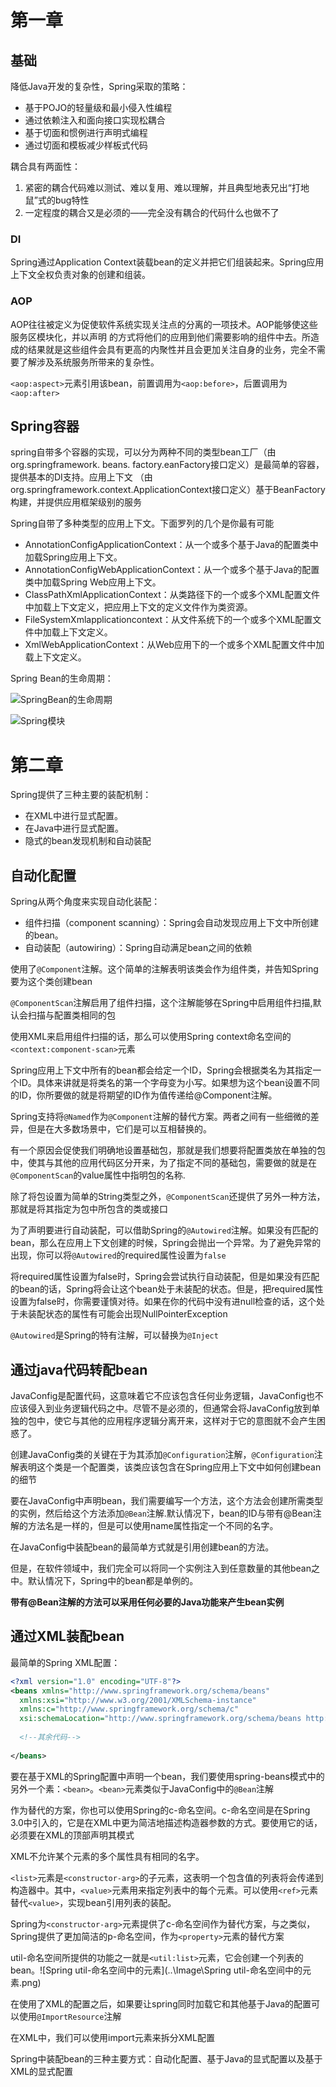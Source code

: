 # 第一章

## 基础

降低Java开发的复杂性，Spring采取的策略：

* 基于POJO的轻量级和最小侵入性编程
* 通过依赖注入和面向接口实现松耦合
* 基于切面和惯例进行声明式编程
* 通过切面和模板减少样板式代码

耦合具有两面性：

1. 紧密的耦合代码难以测试、难以复用、难以理解，并且典型地表兄出“打地鼠”式的bug特性
2. 一定程度的耦合又是必须的——完全没有耦合的代码什么也做不了

### DI

Spring通过Application Context装载bean的定义并把它们组装起来。Spring应用上下文全权负责对象的创建和组装。

### AOP

AOP往往被定义为促使软件系统实现关注点的分离的一项技术。AOP能够使这些服务区模块化，并以声明 的方式将他们的应用到他们需要影响的组件中去。所造成的结果就是这些组件会具有更高的内聚性并且会更加关注自身的业务，完全不需要了解涉及系统服务所带来的复杂性。

`<aop:aspect>`元素引用该bean，前置调用为`<aop:before>`，后置调用为`<aop:after>`

## Spring容器

spring自带多个容器的实现，可以分为两种不同的类型bean工厂（由org.springframework. beans.
factory.eanFactory接口定义）是最简单的容器，提供基本的DI支持。应用上下文
（由org.springframework.context.ApplicationContext接口定义）基于BeanFactory构建，并提供应用框架级别的服务

Spring自带了多种类型的应用上下文。下面罗列的几个是你最有可能


* AnnotationConfigApplicationContext：从一个或多个基于Java的配置类中加载Spring应用上下文。
* AnnotationConfigWebApplicationContext：从一个或多个基于Java的配置类中加载Spring Web应用上下文。
* ClassPathXmlApplicationContext：从类路径下的一个或多个XML配置文件中加载上下文定义，把应用上下文的定义文件作为类资源。
* FileSystemXmlapplicationcontext：从文件系统下的一个或多个XML配置文件中加载上下文定义。
* XmlWebApplicationContext：从Web应用下的一个或多个XML配置文件中加载上下文定义。

Spring Bean的生命周期：

![SpringBean的生命周期](..\Image\SpringBean的生命周期.png)

![Spring模块](..\Image\Spring模块.png)



# 第二章

Spring提供了三种主要的装配机制：

* 在XML中进行显式配置。
* 在Java中进行显式配置。
* 隐式的bean发现机制和自动装配

## 自动化配置

Spring从两个角度来实现自动化装配：

* 组件扫描（component scanning）：Spring会自动发现应用上下文中所创建的bean。
* 自动装配（autowiring）：Spring自动满足bean之间的依赖

使用了`@Component`注解。这个简单的注解表明该类会作为组件类，并告知Spring要为这个类创建bean

`@ComponentScan`注解启用了组件扫描，这个注解能够在Spring中启用组件扫描,默认会扫描与配置类相同的包

使用XML来启用组件扫描的话，那么可以使用Spring context命名空间的`<context:component-scan>`元素

Spring应用上下文中所有的bean都会给定一个ID，Spring会根据类名为其指定一个ID。具体来讲就是将类名的第一个字母变为小写。如果想为这个bean设置不同的ID，你所要做的就是将期望的ID作为值传递给@Component注解。

Spring支持将`@Named`作为`@Component`注解的替代方案。两者之间有一些细微的差异，但是在大多数场景中，它们是可以互相替换的。

有一个原因会促使我们明确地设置基础包，那就是我们想要将配置类放在单独的包中，使其与其他的应用代码区分开来，为了指定不同的基础包，需要做的就是在`@ComponentScan`的value属性中指明包的名称.

除了将包设置为简单的String类型之外，`@ComponentScan`还提供了另外一种方法，那就是将其指定为包中所包含的类或接口

为了声明要进行自动装配，可以借助Spring的`@Autowired`注解。如果没有匹配的bean，那么在应用上下文创建的时候，Spring会抛出一个异常。为了避免异常的出现，你可以将`@Autowired`的required属性设置为`false`

将required属性设置为false时，Spring会尝试执行自动装配，但是如果没有匹配的bean的话，Spring将会让这个bean处于未装配的状态。但是，把required属性设置为false时，你需要谨慎对待。如果在你的代码中没有进null检查的话，这个处于未装配状态的属性有可能会出现NullPointerException

`@Autowired`是Spring的特有注解，可以替换为`@Inject`

## 通过java代码转配bean

JavaConfig是配置代码，这意味着它不应该包含任何业务逻辑，JavaConfig也不应该侵入到业务逻辑代码之中。尽管不是必须的，但通常会将JavaConfig放到单独的包中，使它与其他的应用程序逻辑分离开来，这样对于它的意图就不会产生困惑了。

创建JavaConfig类的关键在于为其添加`@Configuration`注解，`@Configuration`注解表明这个类是一个配置类，该类应该包含在Spring应用上下文中如何创建bean的细节

要在JavaConfig中声明bean，我们需要编写一个方法，这个方法会创建所需类型的实例，然后给这个方法添加`@Bean`注解.默认情况下，bean的ID与带有@Bean注解的方法名是一样的，但是可以使用name属性指定一个不同的名字。

在JavaConfig中装配bean的最简单方式就是引用创建bean的方法。

但是，在软件领域中，我们完全可以将同一个实例注入到任意数量的其他bean之中。默认情况下，Spring中的bean都是单例的。

**带有@Bean注解的方法可以采用任何必要的Java功能来产生bean实例**

## 通过XML装配bean

最简单的Spring XML配置：

```xml
<?xml version="1.0" encoding="UTF-8"?>
<beans xmlns="http://www.springframework.org/schema/beans"
  xmlns:xsi="http://www.w3.org/2001/XMLSchema-instance"
  xmlns:c="http://www.springframework.org/schema/c"
  xsi:schemaLocation="http://www.springframework.org/schema/beans http://www.springframework.org/schema/beans/spring-beans.xsd">
  
  <!--其余代码-->
  
</beans>
```

要在基于XML的Spring配置中声明一个bean，我们要使用spring-beans模式中的另外一个素：`<bean>`。`<bean>`元素类似于JavaConfig中的`@Bean`注解

作为替代的方案，你也可以使用Spring的c-命名空间。c-命名空间是在Spring 3.0中引入的，它是在XML中更为简洁地描述构造器参数的方式。要使用它的话，必须要在XML的顶部声明其模式

XML不允许某个元素的多个属性具有相同的名字。

`<list>`元素是`<constructor-arg>`的子元素，这表明一个包含值的列表将会传递到构造器中。其中，`<value>`元素用来指定列表中的每个元素。可以使用`<ref>`元素替代`<value>`，实现bean引用列表的装配。

Spring为`<constructor-arg>`元素提供了c-命名空间作为替代方案，与之类似，Spring提供了更加简洁的p-命名空间，作为`<property>`元素的替代方案

util-命名空间所提供的功能之一就是`<util:list>`元素，它会创建一个列表的bean。![Spring util-命名空间中的元素](..\Image\Spring util-命名空间中的元素.png)

在使用了XML的配置之后，如果要让spring同时加载它和其他基于Java的配置可以使用`@ImportResource`注解

在XML中，我们可以使用import元素来拆分XML配置

Spring中装配bean的三种主要方式：自动化配置、基于Java的显式配置以及基于XML的显式配置

